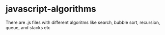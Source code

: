 # javascript-algorithms
There are .js files with different algoritms like search, bubble sort, recursion, queue, and stacks etc
